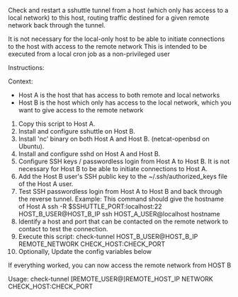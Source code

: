  Check and restart a sshuttle tunnel from a host (which only has access to a local network) to this host,
  routing traffic destined for a given remote network back through the tunnel.

  It is not necessary for the local-only host to be able to initiate connections to the host with access to the remote network
 This is intended to be executed from a local cron job as a non-privileged user

 Instructions:

 Context:
   - Host A is the host that has access to both remote and local networks
   - Host B is the host which only has access to the local network, which you want to give access to the remote network
 1. Copy this script to Host A.
 2. Install and configure sshuttle on Host B.
 3. Install 'nc' binary on both Host A and Host B. (netcat-openbsd on Ubuntu).
 4. Install and configure sshd on Host A and Host B.
 5. Configure SSH keys / passwordless login from Host A to Host B. It is not necessary for Host B to be able to initiate connections to Host A.
 6. Add the Host B user's SSH public key to the ~/.ssh/authorized_keys file of the Host A user.
 7. Test SSH passwordless login from Host A to Host B and back through the reverse tunnel.
      Example: This command should give the hostname of Host A
       ssh -R $SSHUTTLE_PORT:localhost:22 HOST_B_USER@HOST_B_IP ssh HOST_A_USER@localhost hostname
 8. Identify a host and port that can be contacted on the remote network to contact to test the connection.
 9. Execute this script: check-tunnel HOST_B_USER@HOST_B_IP REMOTE_NETWORK CHECK_HOST:CHECK_PORT
 10. Optionally, Update the config variables below

 If everything worked, you can now access the remote network from HOST B


Usage: check-tunnel [REMOTE_USER@]REMOTE_HOST_IP NETWORK CHECK_HOST:CHECK_PORT
